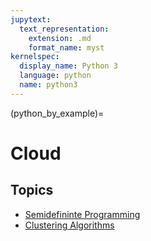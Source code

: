 ```yaml
---
jupytext:
  text_representation:
    extension: .md
    format_name: myst
kernelspec:
  display_name: Python 3
  language: python
  name: python3
---
```


(python_by_example)=

# Cloud
## Topics

-   [Semidefininte Programming](http://scikit-learn.org/stable/)
-   [Clustering Algorithms](http://www.astropy.org/)








